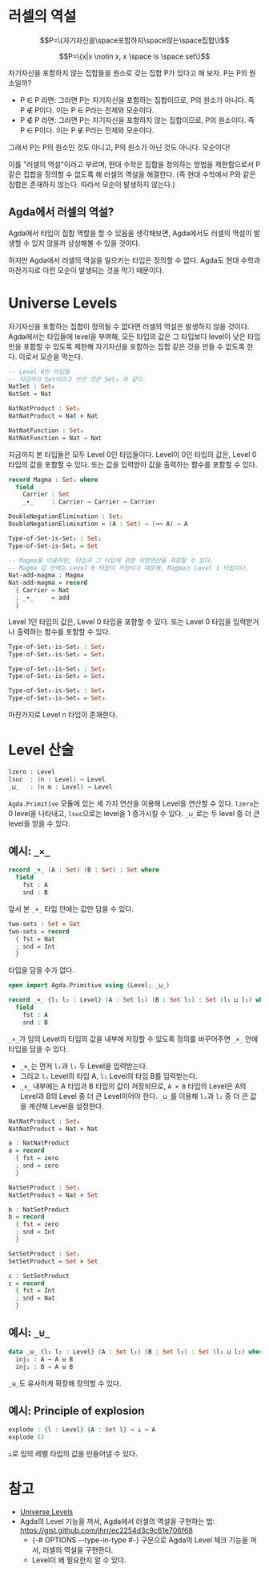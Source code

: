 
# 러셀의 역설
$$P=\{자기자신을\space포함하지\space않는\space집합\}$$

$$P=\{x|x \notin x, x \space is \space set\}$$

자기자신을 포함하지 않는 집합들을 원소로 갖는 집합 P가 있다고 해 보자. P는 P의 원소일까?

- P ∈ P 라면: 그러면 P는 자기자신을 포함하는 집합이므로, P의 원소가 아니다. 즉 P ∉ P이다. 이는 P ∈ P라는 전제와 모순이다.
- P ∉ P 라면: 그러면 P는 자기자신을 포함하지 않는 집합이므로, P의 원소이다. 즉 P ∈ P이다. 이는 P ∉ P라는 전제와 모순이다.

그래서 P는 P의 원소인 것도 아니고, P의 원소가 아닌 것도 아니다. 모순이다!

이를 "러셀의 역설"이라고 부르며, 현대 수학은 집합을 정의하는 방법을 제한함으로서 P 같은 집합을 정의할 수 없도록 해 러셀의 역설을 해결한다. (즉 현대 수학에서 P와 같은 집합은 존재하지 않는다. 따라서 모순이 발생하지 않는다.)

## Agda에서 러셀의 역설?
Agda에서 타입이 집합 역할을 할 수 있음을 생각해보면, Agda에서도 러셀의 역설이 발생할 수 있지 않을까 상상해볼 수 있을 것이다.

하지만 Agda에서 러셀의 역설을 일으키는 타입은 정의할 수 없다. Agda도 현대 수학과 마찬가지로 이런 모순이 발생되는 것을 막기 때문이다.

# Universe Levels
자기자신을 포함하는 집합이 정의될 수 없다면 러셀의 역설은 발생하지 않을 것이다. Agda에서는 타입들에 level을 부여해, 모든 타입의 값은 그 타입보다 level이 낮은 타입만을 포함할 수 있도록 제한해 자기자신을 포함하는 집합 같은 것을 만들 수 없도록 한다. 이로서 모순을 막는다.

```agda
-- Level 0인 타입들
-- 지금까지 Set이라고 쓰던 것은 Set₀ 과 같다.
NatSet : Set₀
NatSet = Nat

NatNatProduct : Set₀
NatNatProduct = Nat × Nat

NatNatFunction : Set₀
NatNatFunction = Nat → Nat
```
지금까지 본 타입들은 모두 Level 0인 타입들이다. Level이 0인 타입의 값은, Level 0 타입의 값을 포함할 수 있다. 또는 값을 입력받아 값을 출력하는 함수를 포함할 수 있다.

```agda
record Magma : Set₁ where
  field
    Carrier : Set
    _∙_     : Carrier → Carrier → Carrier

DoubleNegationElimination : Set₁
DoubleNegationElimination = (A : Set) → (¬¬ A) → A

Type-of-Set-is-Set₁ : Set₁
Type-of-Set-is-Set₁ = Set

-- Magma를 이용하면, 타입과 그 타입에 관한 이항연산을 저장할 수 있다.
-- Magma 값 안에는 Level 0 타입이 저장되기 때문에, Magma는 Level 1 타입이다.
Nat-add-magma : Magma
Nat-add-magma = record
  { Carrier = Nat
  ; _∙_     = add
  }
```
Level 1인 타입의 값은, Level 0 타입을 포함할 수 있다. 또는 Level 0 타입을 입력받거나 출력하는 함수를 포함할 수 있다.

```agda
Type-of-Set₁-is-Set₂ : Set₂
Type-of-Set₁-is-Set₂ = Set₁

Type-of-Set₂-is-Set₃ : Set₃
Type-of-Set₂-is-Set₃ = Set₂

Type-of-Set₃-is-Set₄ : Set₄
Type-of-Set₃-is-Set₄ = Set₃
```
마찬가지로 Level n 타입이 존재한다.

# Level 산술
```agda
lzero : Level
lsuc  : (n : Level) → Level
_⊔_   : (n m : Level) → Level
```
`Agda.Primitive` 모듈에 있는 세 가지 연산을 이용해 Level을 연산할 수 있다. `lzero`는 0 level을 나타내고, `lsuc`으로는 level을 1 증가시킬 수 있다. `_⊔_`로는 두 level 중 더 큰 level을 얻을 수 있다.

## 예시: `_×_`
```agda
record _×_ (A : Set) (B : Set) : Set where
  field
    fst : A
    snd : B
```
앞서 본 `_×_` 타입 안에는 값만 담을 수 있다.

```agda
two-sets : Set × Set
two-sets = record
  { fst = Nat
  ; snd = Int
  }
```
타입을 담을 수가 없다.

```agda
open import Agda.Primitive using (Level; _⊔_)

record _×_ {l₁ l₂ : Level} (A : Set l₁) (B : Set l₂) : Set (l₁ ⊔ l₂) where
  field
    fst : A
    snd : B
```
`_×_`가 임의 Level의 타입의 값을 내부에 저장할 수 있도록 정의를 바꾸어주면 `_×_` 안에 타입을 담을 수 있다.
- `_×_`는 먼저 `l₁`과 `l₂` 두 Level을 입력받는다.
- 그리고 `l₁` Level의 타입 A, `l₂` Level의 타입 B를 입력받는다.
- `_×_` 내부에는 A 타입과 B 타입의 값이 저장되므로, `A × B` 타입의 Level은 A의 Level과 B의 Level 중 더 큰 Level이어야 한다. `_⊔_`를 이용해 `l₁`과 `l₂` 중 더 큰 값을 계산해 Level을 설정한다.

```agda
NatNatProduct : Set₀
NatNatProduct = Nat × Nat

a : NatNatProduct
a = record
  { fst = zero
  ; snd = zero
  }

NatSetProduct : Set₁
NatSetProduct = Nat × Set

b : NatSetProduct
b = record
  { fst = zero
  ; snd = Int
  }

SetSetProduct : Set₁
SetSetProduct = Set × Set

c : SetSetProduct
c = record
  { fst = Int
  ; snd = Nat
  }
```

## 예시: `_⊎_`
```agda
data _⊎_ {l₁ l₂ : Level} (A : Set l₁) (B : Set l₂) : Set (l₁ ⊔ l₂) where
  inj₁ : A → A ⊎ B
  inj₂ : B → A ⊎ B
```
`_⊎_`도 유사하게 확장해 정의할 수 있다.

## 예시: Principle of explosion
```agda
explode : {l : Level} {A : Set l} → ⊥ → A
explode ()
```
`⊥`로 임의 레벨 타입의 값을 만들어낼 수 있다.

# 참고
- [Universe Levels](https://agda.readthedocs.io/en/v2.6.3/language/universe-levels.html)
- Agda의 Level 기능을 꺼서, Agda에서 러셀의 역설을 구현하는 법: https://gist.github.com/jhrr/ec2254d3c9c61e706f68
  - {-#  OPTIONS --type-in-type #-} 구문으로 Agda의 Level 체크 기능을 꺼서, 러셀의 역설을 구현한다.
  - Level이 왜 필요한지 알 수 있다.